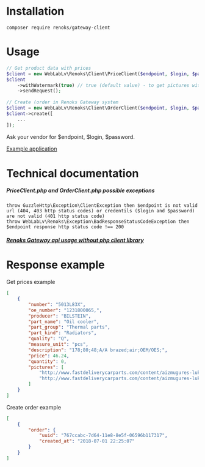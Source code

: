 # Installation
```
composer require renoks/gateway-client
```

# Usage
```php
// Get product data with prices
$client = new WebLabLv\Renoks\Client\PriceClient($endpoint, $login, $password);
$client
    ->withWatermark(true) // true (default value) - to get pictures with watermarks, false - without watermarks
    ->sendRequest();
    
// Create (order in Renoks Gateway system
$client = new WebLabLv\Renoks\Client\OrderClient($endpoint, $login, $password);
$client->create([ 
    ...
]);
```
Ask your vendor for $endpoint, $login, $password.

[Example application](https://github.com/renoks/gateway-client-example-app)

# Technical documentation

##### PriceClient.php and OrderClient.php possible exceptions
```
throw GuzzleHttp\Exception\ClientException then $endpoint is not valid url (404, 403 http status codes) or credentils ($login and $password) are not valid (401 http status code)
throw WebLabLv\Renoks\Exception\BadResponseStatusCodeException then $endpoint response http status code !== 200
```

##### [Renoks Gateway api usage without php client library](/doc/api-usage-without-php-lib.md)

# Response example
Get prices example
```json
[
    {
        "number": "5013L83X",
        "oe_number": "1231800065,",
        "producer": "BILSTEIN",
        "part_name": "Oil cooler",
        "part_group": "Thermal parts",
        "part_kind": "Radiators",
        "quality": "Q",
        "measure_unit": "pcs",
        "description": "178;80;48;A/A brazed;air;OEM/OES;",
        "price": 46.24,
        "quantity": 0,
        "pictures": [
            "http://www.fastdeliverycarparts.com/content/aizmugures-lukturi/__750/32u188-e.jpg",
            "http://www.fastdeliverycarparts.com/content/aizmugures-lukturi/__750/32u188-e-1.jpg"
        ]
    }
]
```
Create order example
```json
[
    {
        "order": {
            "uuid": "767ccabc-7d64-11e8-8e5f-06596b117317",
            "created_at": "2018-07-01 22:25:07"        
        }
    }
]
```
